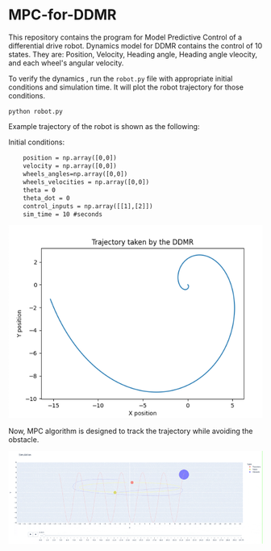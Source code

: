 # MPC-for-DDMR
This repository contains the program for Model Predictive Control of a differential drive robot. Dynamics model for DDMR contains the control of 10 states. They are: Position, Velocity, Heading angle, Heading angle vleocity, and each wheel's angular velocity. 

To verify the dynamics , run the `robot.py` file with appropriate initial conditions and simulation time. It will plot the robot trajectory for those conditions. 


``` 
python robot.py
```
Example trajectory of the robot is shown as the following: 

Initial conditions: 

```
    position = np.array([0,0])
    velocity = np.array([0,0])
    wheels_angles=np.array([0,0])
    wheels_velocities = np.array([0,0])
    theta = 0 
    theta_dot = 0 
    control_inputs = np.array([[1],[2]])
    sim_time = 10 #seconds
```

<img src='https://github.com/shivakumar-tekumatla/MPC-for-DDMR/blob/main/example_path.png'/>

Now, MPC algorithm is designed to track the trajectory while avoiding the obstacle. 

<img src='https://github.com/shivakumar-tekumatla/MPC-for-DDMR/blob/main/result_1.gif'/>
